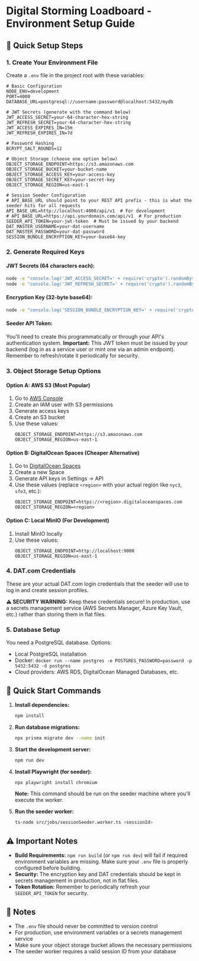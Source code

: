 # Digital Storming Loadboard - Environment Setup Guide

## 🔧 Quick Setup Steps

### 1. Create Your Environment File
Create a `.env` file in the project root with these variables:

```env
# Basic Configuration
NODE_ENV=development
PORT=4000
DATABASE_URL=postgresql://username:password@localhost:5432/mydb

# JWT Secrets (generate with the command below)
JWT_ACCESS_SECRET=your-64-character-hex-string
JWT_REFRESH_SECRET=your-64-character-hex-string
JWT_ACCESS_EXPIRES_IN=15m
JWT_REFRESH_EXPIRES_IN=7d

# Password Hashing
BCRYPT_SALT_ROUNDS=12

# Object Storage (choose one option below)
OBJECT_STORAGE_ENDPOINT=https://s3.amazonaws.com
OBJECT_STORAGE_BUCKET=your-bucket-name
OBJECT_STORAGE_ACCESS_KEY=your-access-key
OBJECT_STORAGE_SECRET_KEY=your-secret-key
OBJECT_STORAGE_REGION=us-east-1

# Session Seeder Configuration
# API_BASE_URL should point to your REST API prefix - this is what the seeder hits for all requests
API_BASE_URL=http://localhost:4000/api/v1  # For development
# API_BASE_URL=https://api.yourdomain.com/api/v1  # For production
SEEDER_API_TOKEN=your-jwt-token  # Must be issued by your backend
DAT_MASTER_USERNAME=your-dat-username
DAT_MASTER_PASSWORD=your-dat-password
SESSION_BUNDLE_ENCRYPTION_KEY=your-base64-key
```

### 2. Generate Required Keys

#### JWT Secrets (64 characters each):
```bash
node -e "console.log('JWT_ACCESS_SECRET=' + require('crypto').randomBytes(32).toString('hex'))"
node -e "console.log('JWT_REFRESH_SECRET=' + require('crypto').randomBytes(32).toString('hex'))"
```

#### Encryption Key (32-byte base64):
```bash
node -e "console.log('SESSION_BUNDLE_ENCRYPTION_KEY=' + require('crypto').randomBytes(32).toString('base64'))"
```

#### Seeder API Token:
You'll need to create this programmatically or through your API's authentication system. **Important:** This JWT token must be issued by your backend (log in as a service user or mint one via an admin endpoint). Remember to refresh/rotate it periodically for security.

### 3. Object Storage Setup Options

#### Option A: AWS S3 (Most Popular)
1. Go to [AWS Console](https://console.aws.amazon.com)
2. Create an IAM user with S3 permissions
3. Generate access keys
4. Create an S3 bucket
5. Use these values:
   ```env
   OBJECT_STORAGE_ENDPOINT=https://s3.amazonaws.com
   OBJECT_STORAGE_REGION=us-east-1
   ```

#### Option B: DigitalOcean Spaces (Cheaper Alternative)
1. Go to [DigitalOcean Spaces](https://cloud.digitalocean.com/spaces)
2. Create a new Space
3. Generate API keys in Settings → API
4. Use these values (replace `<region>` with your actual region like `nyc3`, `sfo3`, etc.):
   ```env
   OBJECT_STORAGE_ENDPOINT=https://<region>.digitaloceanspaces.com
   OBJECT_STORAGE_REGION=<region>
   ```

#### Option C: Local MinIO (For Development)
1. Install MinIO locally
2. Use these values:
   ```env
   OBJECT_STORAGE_ENDPOINT=http://localhost:9000
   OBJECT_STORAGE_REGION=us-east-1
   ```

### 4. DAT.com Credentials
These are your actual DAT.com login credentials that the seeder will use to log in and create session profiles.

**⚠️ SECURITY WARNING:** Keep these credentials secure! In production, use a secrets management service (AWS Secrets Manager, Azure Key Vault, etc.) rather than storing them in flat files.

### 5. Database Setup
You need a PostgreSQL database. Options:
- Local PostgreSQL installation
- Docker: `docker run --name postgres -e POSTGRES_PASSWORD=password -p 5432:5432 -d postgres`
- Cloud providers: AWS RDS, DigitalOcean Managed Databases, etc.

## 🚀 Quick Start Commands

1. **Install dependencies:**
   ```bash
   npm install
   ```

2. **Run database migrations:**
   ```bash
   npx prisma migrate dev --name init
   ```

3. **Start the development server:**
   ```bash
   npm run dev
   ```

4. **Install Playwright (for seeder):**
   ```bash
   npx playwright install chromium
   ```
   **Note:** This command should be run on the seeder machine where you'll execute the worker.

5. **Run the seeder worker:**
   ```bash
   ts-node src/jobs/sessionSeeder.worker.ts <sessionId>
   ```

## ⚠️ Important Notes

- **Build Requirements:** `npm run build` (or `npm run dev`) will fail if required environment variables are missing. Make sure your `.env` file is properly configured before building.
- **Security:** The encryption key and DAT credentials should be kept in secrets management in production, not in flat files.
- **Token Rotation:** Remember to periodically refresh your `SEEDER_API_TOKEN` for security.

## 📝 Notes

- The `.env` file should never be committed to version control
- For production, use environment variables or a secrets management service
- Make sure your object storage bucket allows the necessary permissions
- The seeder worker requires a valid session ID from your database
